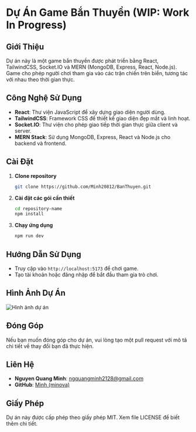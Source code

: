 # Dự Án Game Bắn Thuyền (WIP: Work In Progress)

## Giới Thiệu
Dự án này là một game bắn thuyền được phát triển bằng React, TailwindCSS, Socket.IO và MERN (MongoDB, Express, React, Node.js). Game cho phép người chơi tham gia vào các trận chiến trên biển, tương tác với nhau theo thời gian thực.

## Công Nghệ Sử Dụng
- **React**: Thư viện JavaScript để xây dựng giao diện người dùng.
- **TailwindCSS**: Framework CSS để thiết kế giao diện đẹp mắt và linh hoạt.
- **Socket.IO**: Thư viện cho phép giao tiếp thời gian thực giữa client và server.
- **MERN Stack**: Sử dụng MongoDB, Express, React và Node.js cho backend và frontend.

## Cài Đặt
1. **Clone repository**
   ```bash
   git clone https://github.com/Minh20812/BanThuyen.git
   ```
2. **Cài đặt các gói cần thiết**
   ```bash
   cd repository-name
   npm install
   ```
3. **Chạy ứng dụng**
   ```bash
   npm run dev
   ```

## Hướng Dẫn Sử Dụng
- Truy cập vào `http://localhost:5173` để chơi game.
- Tạo tài khoản hoặc đăng nhập để bắt đầu tham gia trò chơi.

## Hình Ảnh Dự Án
![Hình ảnh dự án](https://i.imgur.com/g1cA9hE.png)

## Đóng Góp
Nếu bạn muốn đóng góp cho dự án, vui lòng tạo một pull request với mô tả chi tiết về thay đổi bạn đã thực hiện.

## Liên Hệ
- **Nguyen Quang Minh**: [ngquangminh2128@gmail.com](mailto:ngquangminh2128@gmail.com)
- **GitHub**: [Minh (minova)](https://github.com/Minh20812)

## Giấy Phép
Dự án này được cấp phép theo giấy phép MIT. Xem file LICENSE để biết thêm chi tiết.
